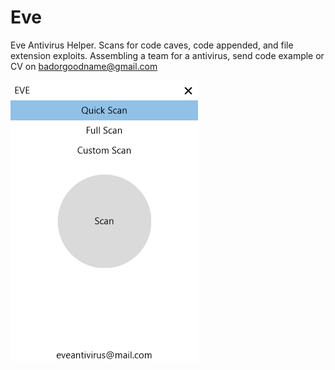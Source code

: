 # Eve
Eve Antivirus Helper. Scans for code caves, code appended, and file extension exploits.
Assembling a team for a antivirus, send code example or CV on badorgoodname@gmail.com

![alt text](https://github.com/BadOrGood/Eve/blob/main/capture.png)
